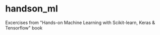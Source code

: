 # handson_ml
Excercises from "Hands-on Machine Learning with Scikit-learn, Keras &amp; Tensorflow" book
